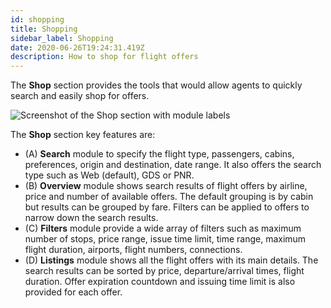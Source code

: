 ```yaml
---
id: shopping
title: Shopping
sidebar_label: Shopping
date: 2020-06-26T19:24:31.419Z
description: How to shop for flight offers
---
```

The **Shop** section provides the tools that would allow agents to quickly search and easily shop for offers.

![Screenshot of the Shop section with module labels](/img/ss-bp-shop.png)

The **Shop** section key features are:

* (A) **Search** module to specify the flight type, passengers, cabins, preferences, origin and destination, date range. It also offers the search type such as Web (default), GDS or PNR.
* (B) **Overview** module shows search results of flight offers by airline, price and number of available offers. The default grouping is by cabin but results can be grouped by fare. Filters can be applied to offers to narrow down the search results.
* (C) **Filters** module provide a wide array of filters such as maximum number of stops, price range, issue time limit, time range, maximum flight duration, airports, flight numbers, connections.
* (D) **Listings** module shows all the flight offers with its main details. The search results can be sorted by price, departure/arrival times, flight duration. Offer expiration countdown and issuing time limit is also provided for each offer.